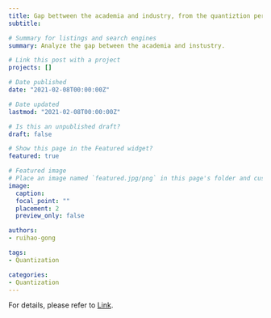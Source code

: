 ```yaml
---
title: Gap bettween the academia and industry, from the quantiztion perspective
subtitle: 

# Summary for listings and search engines
summary: Analyze the gap between the academia and instustry.

# Link this post with a project
projects: []

# Date published
date: "2021-02-08T00:00:00Z"

# Date updated
lastmod: "2021-02-08T00:00:00Z"

# Is this an unpublished draft?
draft: false

# Show this page in the Featured widget?
featured: true

# Featured image
# Place an image named `featured.jpg/png` in this page's folder and customize its options here.
image:
  caption: 
  focal_point: ""
  placement: 2
  preview_only: false

authors:
- ruihao-gong

tags:
- Quantization

categories:
- Quantization
---
```


For details, please refer to [Link](https://zhuanlan.zhihu.com/p/349820682).

